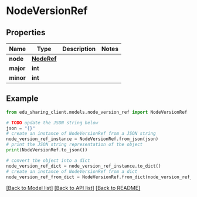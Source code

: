 # NodeVersionRef


## Properties

Name | Type | Description | Notes
------------ | ------------- | ------------- | -------------
**node** | [**NodeRef**](NodeRef.md) |  | 
**major** | **int** |  | 
**minor** | **int** |  | 

## Example

```python
from edu_sharing_client.models.node_version_ref import NodeVersionRef

# TODO update the JSON string below
json = "{}"
# create an instance of NodeVersionRef from a JSON string
node_version_ref_instance = NodeVersionRef.from_json(json)
# print the JSON string representation of the object
print(NodeVersionRef.to_json())

# convert the object into a dict
node_version_ref_dict = node_version_ref_instance.to_dict()
# create an instance of NodeVersionRef from a dict
node_version_ref_from_dict = NodeVersionRef.from_dict(node_version_ref_dict)
```
[[Back to Model list]](../README.md#documentation-for-models) [[Back to API list]](../README.md#documentation-for-api-endpoints) [[Back to README]](../README.md)


